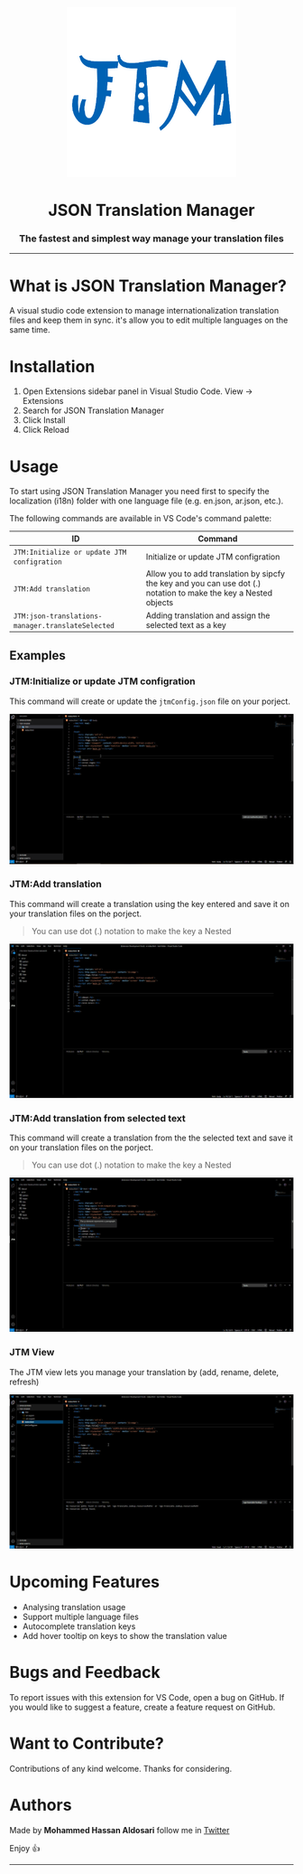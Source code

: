 <div align="center">

<img src="https://raw.githubusercontent.com/MohammedAldosari/json-translations-manager/master/icon.png" width="300"/>

<h1>JSON Translation Manager</h1>

<h3> The fastest and simplest way manage your translation files</h3>

---

</div>

# What is JSON Translation Manager?

A visual studio code extension to manage internationalization translation files and keep them in sync. it's allow you to edit multiple languages on the same time.

# Installation

1. Open Extensions sidebar panel in Visual Studio Code. View → Extensions
2. Search for JSON Translation Manager
3. Click Install
4. Click Reload

# Usage

To start using JSON Translation Manager you need first to specify the localization (i18n) folder with one language file (e.g. en.json, ar.json, etc.).

The following commands are available in VS Code's command palette:

| ID                                            | Command                                                  |
| --------------------------------------------- | -------------------------------------------------------- |
| `JTM:Initialize or update JTM configration`            | Initialize or update JTM configration                    |
| `JTM:Add translation`         | Allow you to add translation by sipcfy the key and you can use dot (.) notation to make the key a Nested objects                                          |
| `JTM:json-translations-manager.translateSelected` | Adding translation and assign the selected text as a key |

## Examples

### JTM:Initialize or update JTM configration
This command will create or update the `jtmConfig.json` file on your porject.

<div align="center">

<img src="https://raw.githubusercontent.com/MohammedAldosari/json-translations-manager/master/resources/imgs/config.gif"/>

</div>

### JTM:Add translation
This command will create a translation using the key entered and save it on your translation files on the porject.
> You can use dot (.) notation to make the key a Nested
<div align="center">

<img src="https://raw.githubusercontent.com/MohammedAldosari/json-translations-manager/master/resources/imgs/addTranslation.gif"/>

</div>

### JTM:Add translation from selected text
This command will create a translation from the the selected text and save it on your translation files on the porject.
> You can use dot (.) notation to make the key a Nested
<div align="center">

<img src="https://raw.githubusercontent.com/MohammedAldosari/json-translations-manager/master/resources/imgs/addTranslationFromSelected.gif"/>

</div>

### JTM View
The JTM view lets you manage your translation by (add, rename, delete, refresh)
<div align="center">

<img src="https://raw.githubusercontent.com/MohammedAldosari/json-translations-manager/master/resources/imgs/JTMView.gif"/>

</div>

# Upcoming Features

- Analysing translation usage
- Support multiple language files
- Autocomplete translation keys
- Add hover tooltip on keys to show the translation value

# Bugs and Feedback

To report issues with this extension for VS Code, open a bug on GitHub. If you would like to suggest a feature, create a feature request on GitHub.

# Want to Contribute?

Contributions of any kind welcome. Thanks for considering.

# Authors

Made by **Mohammed Hassan Aldosari** follow me in [Twitter](https://twitter.com/mhwdosari)

Enjoy 👍

---

